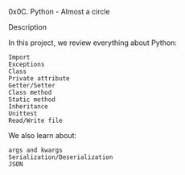 0x0C. Python - Almost a circle

Description

In this project, we review everything about Python:

    Import
    Exceptions
    Class
    Private attribute
    Getter/Setter
    Class method
    Static method
    Inheritance
    Unittest
    Read/Write file

We also learn about:

    args and kwargs
    Serialization/Deserialization
    JSON

